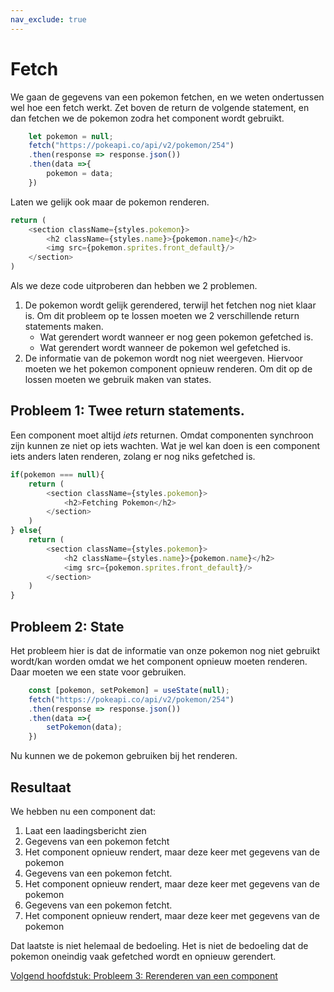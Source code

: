 ```yaml
---
nav_exclude: true
---
```


# Fetch

We gaan de gegevens van een pokemon fetchen, en we weten ondertussen wel hoe een fetch werkt.
Zet boven de return de volgende statement, en dan fetchen we de pokemon zodra het component wordt gebruikt.
```js
    let pokemon = null;
    fetch("https://pokeapi.co/api/v2/pokemon/254")
    .then(response => response.json())
    .then(data =>{
        pokemon = data;
    })
```

Laten we gelijk ook maar de pokemon renderen.

```js
return (
    <section className={styles.pokemon}>
        <h2 className={styles.name}>{pokemon.name}</h2>
        <img src={pokemon.sprites.front_default}/>
    </section>
)
```
Als we deze code uitproberen dan hebben we 2 problemen. 
1. De pokemon wordt gelijk gerendered, terwijl het fetchen nog niet klaar is. Om dit probleem op te lossen moeten we 2 verschillende return statements maken.
    * Wat gerendert wordt wanneer er nog geen pokemon gefetched is.
    * Wat gerendert wordt wanneer de pokemon wel gefetched is.
2. De informatie van de pokemon wordt nog niet weergeven. Hiervoor moeten we het pokemon component opnieuw renderen. Om dit op de lossen moeten we gebruik maken van states.

## Probleem 1: Twee return statements.
Een component moet altijd *iets* returnen. Omdat componenten synchroon zijn kunnen ze niet op iets wachten. Wat je wel kan doen is een component iets anders laten renderen, zolang er nog niks gefetched is.

```js
if(pokemon === null){
    return (
        <section className={styles.pokemon}>
            <h2>Fetching Pokemon</h2>
        </section>
    )
} else{
    return (
        <section className={styles.pokemon}>
            <h2 className={styles.name}>{pokemon.name}</h2>
            <img src={pokemon.sprites.front_default}/>
        </section>
    )
}
```

## Probleem 2: State
Het probleem hier is dat de informatie van onze pokemon nog niet gebruikt wordt/kan worden omdat we het component opnieuw moeten renderen. Daar moeten we een state voor gebruiken.

```js
    const [pokemon, setPokemon] = useState(null);
    fetch("https://pokeapi.co/api/v2/pokemon/254")
    .then(response => response.json())
    .then(data =>{
        setPokemon(data);
    })
```

Nu kunnen we de pokemon gebruiken bij het renderen.

## Resultaat
We hebben nu een component dat:
1. Laat een laadingsbericht zien
2. Gegevens van een pokemon fetcht
3. Het component opnieuw rendert, maar deze keer met gegevens van de pokemon
4. Gegevens van een pokemon fetcht.
5. Het component opnieuw rendert, maar deze keer met gegevens van de pokemon
4. Gegevens van een pokemon fetcht.
5. Het component opnieuw rendert, maar deze keer met gegevens van de pokemon

Dat laatste is niet helemaal de bedoeling. Het is niet de bedoeling dat de pokemon oneindig vaak gefetched wordt en opnieuw gerendert. 

[Volgend hoofdstuk: Probleem 3: Rerenderen van een component](3rerender)
